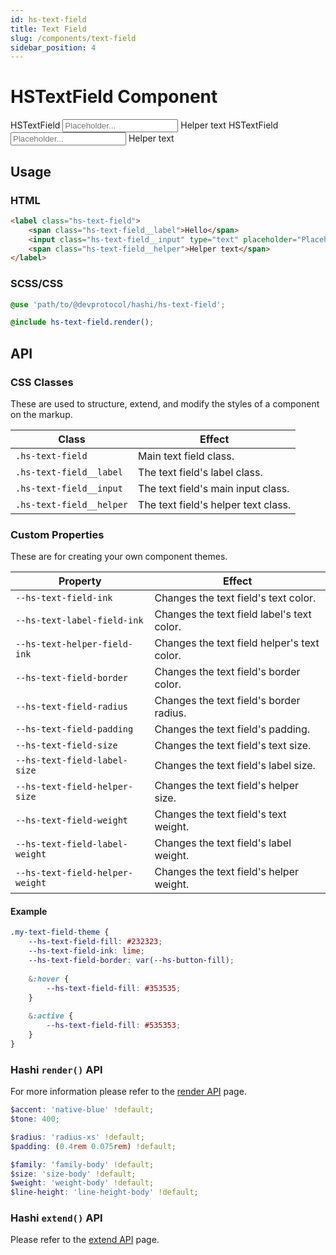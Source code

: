 ```yaml
---
id: hs-text-field
title: Text Field
slug: /components/text-field
sidebar_position: 4
---
```

# HSTextField Component
<div class="hs-component-preview">
    <label class="hs-text-field">
        <span class="hs-text-field__label">HSTextField</span>
        <input class="hs-text-field__input" type="text" placeholder="Placeholder..." />
        <span class="hs-text-field__input__icon"></span>
        <span class="hs-text-field__helper">Helper text</span>
    </label>
    <label class="hs-text-field danger">
        <span class="hs-text-field__label">HSTextField</span>
        <input class="hs-text-field__input" type="text" placeholder="Placeholder..." />
        <span class="hs-text-field__input__icon"></span>
        <span class="hs-text-field__helper">Helper text</span>
    </label>
</div>

## Usage
### HTML
```html
<label class="hs-text-field">
    <span class="hs-text-field__label">Hello</span>
    <input class="hs-text-field__input" type="text" placeholder="Placeholder...">
    <span class="hs-text-field__helper">Helper text</span>
</label>
```

### SCSS/CSS
```scss
@use 'path/to/@devprotocol/hashi/hs-text-field';

@include hs-text-field.render();
```

## API
### CSS Classes
These are used to structure, extend, and modify the styles of a component on the markup.

| Class                    | Effect                              |
|--------------------------|-------------------------------------|
| `.hs-text-field`         | Main text field class.              |
| `.hs-text-field__label`  | The text field's label class.       |
| `.hs-text-field__input`  | The text field's main input class.  |
| `.hs-text-field__helper` | The text field's helper text class. |

### Custom Properties
These are for creating your own component themes.

| Property                        | Effect                                      |
|---------------------------------|---------------------------------------------|
| `--hs-text-field-ink`           | Changes the text field's text color.        |
| `--hs-text-label-field-ink`     | Changes the text field label's text color.  |
| `--hs-text-helper-field-ink`    | Changes the text field helper's text color. |
| `--hs-text-field-border`        | Changes the text field's border color.      |
| `--hs-text-field-radius`        | Changes the text field's border radius.     |
| `--hs-text-field-padding`       | Changes the text field's padding.           |
| `--hs-text-field-size`          | Changes the text field's text size.         |
| `--hs-text-field-label-size`    | Changes the text field's label size.        |
| `--hs-text-field-helper-size`   | Changes the text field's helper size.       |
| `--hs-text-field-weight`        | Changes the text field's text weight.       |
| `--hs-text-field-label-weight`  | Changes the text field's label weight.      |
| `--hs-text-field-helper-weight` | Changes the text field's helper weight.     |

#### Example
```scss
.my-text-field-theme {
    --hs-text-field-fill: #232323;
    --hs-text-field-ink: lime;
    --hs-text-field-border: var(--hs-button-fill);
    
    &:hover {
        --hs-text-field-fill: #353535;
    }
    
    &:active {
        --hs-text-field-fill: #535353;
    }
}
```
### Hashi `render()` API
For more information please refer to the [render API](../hs-core/core-apis/Render.md) page.

```scss
$accent: 'native-blue' !default;
$tone: 400;

$radius: 'radius-xs' !default;
$padding: (0.4rem 0.075rem) !default;

$family: 'family-body' !default;
$size: 'size-body' !default;
$weight: 'weight-body' !default;
$line-height: 'line-height-body' !default;
```

### Hashi `extend()` API
Please refer to the [extend API](../hs-core/core-apis/Extend.md) page.